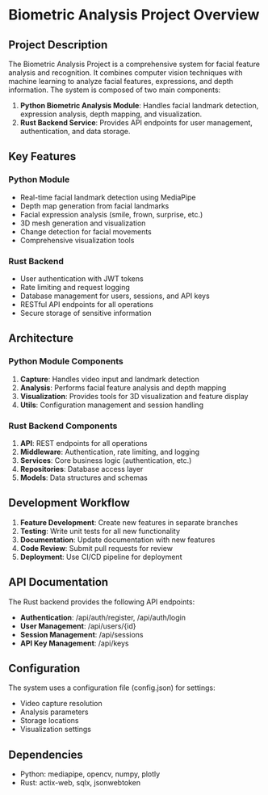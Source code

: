 # Biometric Analysis Project Overview

## Project Description
The Biometric Analysis Project is a comprehensive system for facial feature analysis and recognition. It combines computer vision techniques with machine learning to analyze facial features, expressions, and depth information. The system is composed of two main components:

1. **Python Biometric Analysis Module**: Handles facial landmark detection, expression analysis, depth mapping, and visualization.
2. **Rust Backend Service**: Provides API endpoints for user management, authentication, and data storage.

## Key Features

### Python Module
- Real-time facial landmark detection using MediaPipe
- Depth map generation from facial landmarks
- Facial expression analysis (smile, frown, surprise, etc.)
- 3D mesh generation and visualization
- Change detection for facial movements
- Comprehensive visualization tools

### Rust Backend
- User authentication with JWT tokens
- Rate limiting and request logging
- Database management for users, sessions, and API keys
- RESTful API endpoints for all operations
- Secure storage of sensitive information

## Architecture

### Python Module Components
1. **Capture**: Handles video input and landmark detection
2. **Analysis**: Performs facial feature analysis and depth mapping
3. **Visualization**: Provides tools for 3D visualization and feature display
4. **Utils**: Configuration management and session handling

### Rust Backend Components
1. **API**: REST endpoints for all operations
2. **Middleware**: Authentication, rate limiting, and logging
3. **Services**: Core business logic (authentication, etc.)
4. **Repositories**: Database access layer
5. **Models**: Data structures and schemas

## Development Workflow
1. **Feature Development**: Create new features in separate branches
2. **Testing**: Write unit tests for all new functionality
3. **Documentation**: Update documentation with new features
4. **Code Review**: Submit pull requests for review
5. **Deployment**: Use CI/CD pipeline for deployment

## API Documentation
The Rust backend provides the following API endpoints:

- **Authentication**: /api/auth/register, /api/auth/login
- **User Management**: /api/users/{id}
- **Session Management**: /api/sessions
- **API Key Management**: /api/keys

## Configuration
The system uses a configuration file (config.json) for settings:
- Video capture resolution
- Analysis parameters
- Storage locations
- Visualization settings

## Dependencies
- Python: mediapipe, opencv, numpy, plotly
- Rust: actix-web, sqlx, jsonwebtoken
